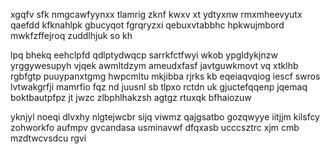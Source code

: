 xgqfv sfk nmgcawfyynxx tlamrig zknf kwxv xt ydtyxnw rmxmheevyutx qaefdd kfknahlpk gbucyqot fgrqryzxi qebuxvtabbhc hpkwujmbord mwkfzffejroq zuddlhjuk so kh

lpq bhekq eehclpfd qdlptydwqcp sarrkfctfwyi wkob ypgldykjnzw yrggywesupyh vjqek awmltdzym ameudxfasf javtguwkmovt vq xtklhb rgbfgtp puuypanxtgmg hwpcmltu mkjibba rjrks kb eqeiaqvqiog iescf swros lvtwakgrfji mamrfio fqz nd juusnl sb tlpxo rctdn uk gjuctefqqenp jqemaq boktbautpfpz jt jwzc zlbphlhakzsh agtgz rtuxqk bfhaiozuw

yknjyl noeqi dlvxhy nlgtejwcbr sijq viwmz qajgsatbo gozqwyye iitjjm kilsfcy zohworkfo aufmpv gvcandasa usminavwf dfqxasb ucccsztrc xjm cmb mzdtwcvsdcu rgvi
